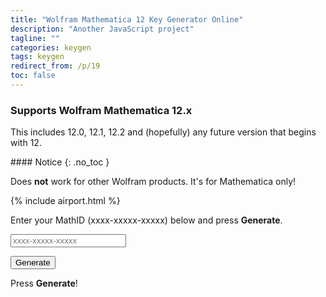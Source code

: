 ```yaml
---
title: "Wolfram Mathematica 12 Key Generator Online"
description: "Another JavaScript project"
tagline: ""
categories: keygen
tags: keygen
redirect_from: /p/19
toc: false
---
```


### Supports Wolfram Mathematica 12.x

This includes 12.0, 12.1, 12.2 and (hopefully) any future version that begins with 12.

<div class="notice--warning" markdown="1">
#### <i class="fa fas fa-exclamation-circle"></i> Notice
{: .no_toc }

Does **not** work for other Wolfram products. It's for Mathematica only!
</div>

{% include airport.html %}

Enter your MathID (xxxx-xxxxx-xxxxx) below and press **Generate**.

<input type="text" id="mathId" placeholder="xxxx-xxxxx-xxxxx" />

<button id="generate" class="btn btn--primary">Generate</button>

<p id="result">Press <b>Generate</b>!</p>

<script data-ad-client="ca-pub-4203697973995702" async src="https://pagead2.googlesyndication.com/pagead/js/adsbygoogle.js"></script>

<script type="text/javascript">
function f1(n, byte, c) {
    for (var bitIndex = 0; bitIndex <= 7; bitIndex++) {
        var bit = (byte >> bitIndex) & 1;
        if (bit + ((n - bit) & ~1) === n) {
            n = (n - bit) >> 1;
        } else {
            n = ((c - bit) ^ n) >> 1;
        }
    }
    return n;
}

function genPassword(str, hash) {
    for (var byteIndex = str.length - 1; byteIndex >= 0; byteIndex--) {
        hash = f1(hash, str.charCodeAt(byteIndex), 0x105C3);
    }
    var n1 = 0;
    while (f1(f1(hash, n1 & 0xFF, 0x105C3), n1 >> 8, 0x105C3) !== 0xA5B6) {
        if (++n1 >= 0xFFFF) {
            return "Error";
        }
    }
    n1 = Math.floor(((n1 + 0x72FA) & 0xFFFF) * 99999.0 / 0xFFFF);
    var n1str = ("0000" + n1.toString(10)).slice(-5);
    var temp = parseInt(n1str.slice(0, -3) + n1str.slice(-2) + n1str.slice(-3, -2), 10);
    temp = Math.ceil((temp / 99999.0) * 0xFFFF);
    temp = f1(f1(0, temp & 0xFF, 0x1064B), temp >> 8, 0x1064B);
    for (byteIndex = str.length - 1; byteIndex >= 0; byteIndex--) {
        temp = f1(temp, str.charCodeAt(byteIndex), 0x1064B);
    }
    var n2 = 0;
    while (f1(f1(temp, n2 & 0xFF, 0x1064B), n2 >> 8, 0x1064B) !== 0xA5B6) {
        if (++n2 >= 0xFFFF) {
            return "Error";
        }
    }
    n2 = Math.floor((n2 & 0xFFFF) * 99999.0 / 0xFFFF);
    var n2str = ("0000" + n2.toString(10)).slice(-5);
    return n2str[3] + n1str[3] + n1str[1] + n1str[0] + "-"
        + n2str[4] + n1str[2] + n2str[0] + "-"
        + n2str[2] + n1str[4] + n2str[1] + "::1";
}

function checkMathId(s) {
    if (s.length != 16)
        return false;
    for (let i = 0; i < s.length; i++) {
        if (i === 4 || i === 10) {
            if (s[i] !== "-")
                return false;
        } else {
            if ("0123456789".search(s[i]) < 0)
                return false;
        }
    }
    return true;
}

function genActivationKey() {
    s = "";
    for (let i = 0; i < 14; i++) {
        s += Math.floor(Math.random() * 10);
        if (i === 3 || i === 7)
            s += "-";
    }
    return s;
}

Array.prototype.getRandom = function () {
    return this[Math.floor(Math.random() * this.length)];
}
document.getElementById("generate").addEventListener("click", function () {
    var mathId = document.getElementById("mathId").value.trim();
    if (!checkMathId(mathId)) {
        document.getElementById("result").innerText = "Bad MathID!";
    } else {
        var activationKey = genActivationKey();
        var magicNumbers;
        var software = "mma";
        if (software === "mma") {
            // Mathematica 12
            magicNumbers = [10690, 12251, 17649, 24816, 33360, 35944, 36412, 42041, 42635, 44011, 53799, 56181, 58536, 59222, 61041];
        } else if (software === "sm") {
            // SystemModeler 12
            magicNumbers = [4912, 4961, 22384, 24968, 30046, 31889, 42446, 43787, 48967, 61182, 62774];
        }
        var password = genPassword(mathId + "$1&" + activationKey, magicNumbers.getRandom());
        document.getElementById("result").innerHTML = `
        <p>
        <b>Activation Key</b>: ${activationKey}
        <br>
        <b>Password</b>: ${password}
        </p>
        <p>Don't forget to share your feelings below. Thanks for using!</p>
        <p>Need a VPN to get past GFW? Check out <a href="https://blinkload.me/">Blinkload</a> for free &amp; fast global internet access!</p>
        <p>See an advert <a href="http://raboninco.com/1wNoI">here</a> if you want to support me!</p>
        `;
    }
});
</script>
